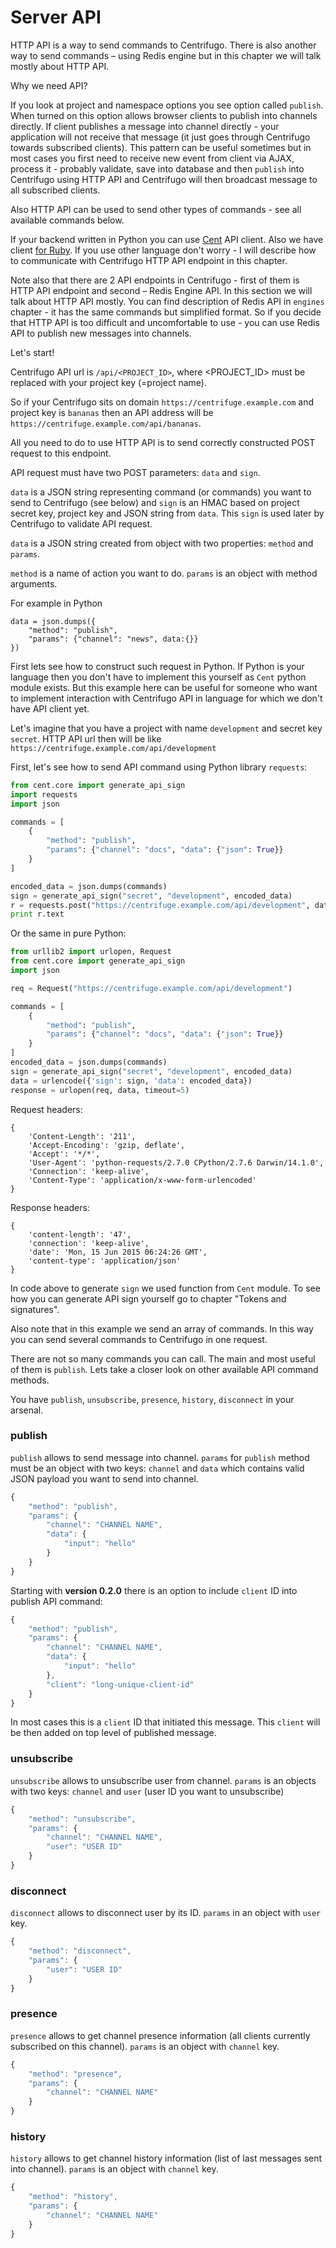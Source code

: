 # Server API

HTTP API is a way to send commands to Centrifugo. There is also another way to send commands –
using Redis engine but in this chapter we will talk mostly about HTTP API.

Why we need API?

If you look at project and namespace options you see option called `publish`. When turned on
this option allows browser clients to publish into channels directly. If client publishes a
message into channel directly - your application will not receive that message (it just goes
through Centrifugo towards subscribed clients). This pattern can be useful sometimes but in
most cases you first need to receive new event from client via AJAX, process it - probably
validate, save into database and then `publish` into Centrifugo using HTTP API and Centrifugo
will then broadcast message to all subscribed clients.

Also HTTP API can be used to send other types of commands - see all available commands below.

If your backend written in Python you can use [Cent](../libraries/python.md) API client. Also we have
client [for Ruby](../libraries/ruby.md). If you use other language don't worry - I will describe
how to communicate with Centrifugo HTTP API endpoint in this chapter.

Note also that there are 2 API endpoints in Centrifugo - first of them is HTTP API endpoint and
second – Redis Engine API. In this section we will talk about HTTP API mostly. You can find
description of Redis API in `engines` chapter - it has the same commands but simplified format.
So if you decide that HTTP API is too difficult and uncomfortable to use - you can use Redis API
to publish new messages into channels.

Let's start!

Centrifugo API url is `/api/<PROJECT_ID>`, where <PROJECT_ID> must be replaced with your project key
(=project name).

So if your Centrifugo sits on domain `https://centrifuge.example.com` and project key is `bananas`
then an API address will be `https://centrifuge.example.com/api/bananas`.

All you need to do to use HTTP API is to send correctly constructed POST request to this endpoint.

API request must have two POST parameters: `data` and `sign`.

`data` is a JSON string representing command (or commands) you want to send to Centrifugo
(see below) and `sign` is an HMAC based on project secret key, project key and JSON string
from `data`. This `sign` is used later by Centrifugo to validate API request.

`data` is a JSON string created from object with two properties: `method` and `params`.

`method` is a name of action you want to do.
`params` is an object with method arguments.

For example in Python

```
data = json.dumps({
    "method": "publish",
    "params": {"channel": "news", data:{}}
})
```

First lets see how to construct such request in Python. If Python is your language then you
don't have to implement this yourself as `Cent` python module exists. But this example here can
be useful for someone who want to implement interaction with Centrifugo API in language for
which we don't have API client yet.

Let's imagine that you have a project with name `development` and secret key `secret`. HTTP
API url then will be like `https://centrifuge.example.com/api/development`

First, let's see how to send API command using Python library `requests`:

```python
from cent.core import generate_api_sign
import requests
import json

commands = [
    {
        "method": "publish",
        "params": {"channel": "docs", "data": {"json": True}}
    }
]

encoded_data = json.dumps(commands)
sign = generate_api_sign("secret", "development", encoded_data)
r = requests.post("https://centrifuge.example.com/api/development", data={"sign": sign, "data": encoded_data})
print r.text
```

Or the same in pure Python:

```python
from urllib2 import urlopen, Request
from cent.core import generate_api_sign
import json

req = Request("https://centrifuge.example.com/api/development")

commands = [
    {
        "method": "publish",
        "params": {"channel": "docs", "data": {"json": True}}
    }
]
encoded_data = json.dumps(commands)
sign = generate_api_sign("secret", "development", encoded_data)
data = urlencode({'sign': sign, 'data': encoded_data})
response = urlopen(req, data, timeout=5)
```

Request headers:
```
{
    'Content-Length': '211',
    'Accept-Encoding': 'gzip, deflate',
    'Accept': '*/*',
    'User-Agent': 'python-requests/2.7.0 CPython/2.7.6 Darwin/14.1.0',
    'Connection': 'keep-alive',
    'Content-Type': 'application/x-www-form-urlencoded'
}
```

Response headers:
```
{
    'content-length': '47',
    'connection': 'keep-alive',
    'date': 'Mon, 15 Jun 2015 06:24:26 GMT',
    'content-type': 'application/json'
}
```

In code above to generate `sign` we used function from `Cent` module. To see how you can generate API
sign yourself go to chapter "Tokens and signatures".

Also note that in this example we send an array of commands. In this way you can send several
commands to Centrifugo in one request.

There are not so many commands you can call. The main and most useful of them is `publish`.
Lets take a closer look on other available API command methods.

You have `publish`, `unsubscribe`, `presence`, `history`, `disconnect` in your arsenal.

### publish

`publish` allows to send message into channel. `params` for `publish` method must be an
object with two keys: `channel` and `data` which contains valid JSON payload you want to
send into channel.

```javascript
{
    "method": "publish",
    "params": {
        "channel": "CHANNEL NAME",
        "data": {
            "input": "hello"
        }
    }
}
```

Starting with **version 0.2.0** there is an option to include `client` ID into publish API command:

```javascript
{
    "method": "publish",
    "params": {
        "channel": "CHANNEL NAME",
        "data": {
            "input": "hello"
        },
        "client": "long-unique-client-id"
    }
}
```

In most cases this is a `client` ID that initiated this message. This `client` will
be then added on top level of published message.


### unsubscribe

`unsubscribe` allows to unsubscribe user from channel. `params` is an objects with two
keys: `channel` and `user` (user ID you want to unsubscribe)

```javascript
{
    "method": "unsubscribe",
    "params": {
        "channel": "CHANNEL NAME",
        "user": "USER ID"
    }
}
```

### disconnect

`disconnect` allows to disconnect user by its ID. `params` in an object with `user` key.

```javascript
{
    "method": "disconnect",
    "params": {
        "user": "USER ID"
    }
}
```

### presence

`presence` allows to get channel presence information (all clients currently subscribed on
this channel). `params` is an object with `channel` key.

```javascript
{
    "method": "presence",
    "params": {
        "channel": "CHANNEL NAME"
    }
}
```

### history

`history` allows to get channel history information (list of last messages sent into channel).
`params` is an object with `channel` key.

```javascript
{
    "method": "history",
    "params": {
        "channel": "CHANNEL NAME"
    }
}
```
